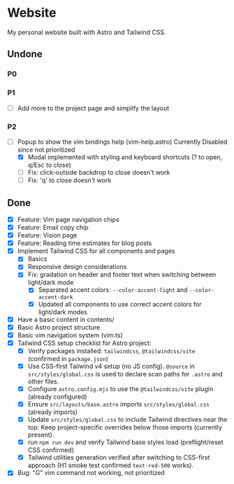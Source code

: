 # Website

My personal website built with Astro and Tailwind CSS.

## Undone

### P0

### P1

- [ ] Add more to the project page and simplify the layout

### P2

- [ ] Popup to show the vim bindings help (vim-help.astro) Currently Disabled since not prioritized
  - [x] Modal implemented with styling and keyboard shortcuts (? to open, q/Esc to close)
  - [ ] Fix: click-outside backdrop to close doesn't work
  - [ ] Fix: 'q' to close doesn't work

## Done

- [x] Feature: Vim page navigation chips
- [x] Feature: Email copy chip
- [x] Feature: Vision page
- [x] Feature: Reading time estimates for blog posts
- [x] Implement Tailwind CSS for all components and pages
  - [x] Basics
  - [x] Responsive design considerations
  - [x] Fix: gradation on header and footer text when switching between light/dark mode
    - [x] Separated accent colors: `--color-accent-light` and `--color-accent-dark`
    - [x] Updated all components to use correct accent colors for light/dark modes
- [x] Have a basic content in contents/
- [x] Basic Astro project structure
- [x] Basic vim navigation system (vim.ts)
- [x] Tailwind CSS setup checklist for Astro project:
  - [x] Verify packages installed: `tailwindcss`, `@tailwindcss/vite` (confirmed in `package.json`)
  - [x] Use CSS-first Tailwind v4 setup (no JS config). `@source` in `src/styles/global.css` is used to declare scan paths for `.astro` and other files.
  - [x] Configure `astro.config.mjs` to use the `@tailwindcss/vite` plugin (already configured)
  - [x] Ensure `src/layouts/base.astro` imports `src/styles/global.css` (already imports)
  - [x] Update `src/styles/global.css` to include Tailwind directives near the top:
        Keep project-specific overrides below those imports (currently present).
  - [x] run `npm run dev` and verify Tailwind base styles load (preflight/reset CSS confirmed)
  - [x] Tailwind utilities generation verified after switching to CSS-first approach (H1 smoke test confirmed `text-red-500` works).
- [x] Bug: "G" vim command not working, not prioritized
